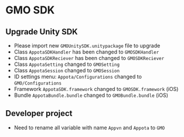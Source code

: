 # GMO SDK

## Upgrade Unity SDK
- Please import new `GMOUnitySDK.unitypackage` file to upgrade
- Class `AppotaSDKHandler` has been changed to `GMOSDKHandler`
- Class `AppotaSDKReciever` has been changed to `GMOSDKReciever`
- Class `AppotaSetting` changed to `GMOSetting`
- Class `AppotaSession` changed to `GMOSession`
- ID settings menu: `Appota/Configurations` changed to `GMO/Configurations` 
- Framework `AppotaSDK.framework` changed to `GMOSDK.framework` (iOS)
- Bundle `AppotaBundle.bundle` changed to `GMOBundle.bundle` (iOS)

## Developer project
- Need to rename all variable with name `Appvn` and `Appota` to `GMO`
